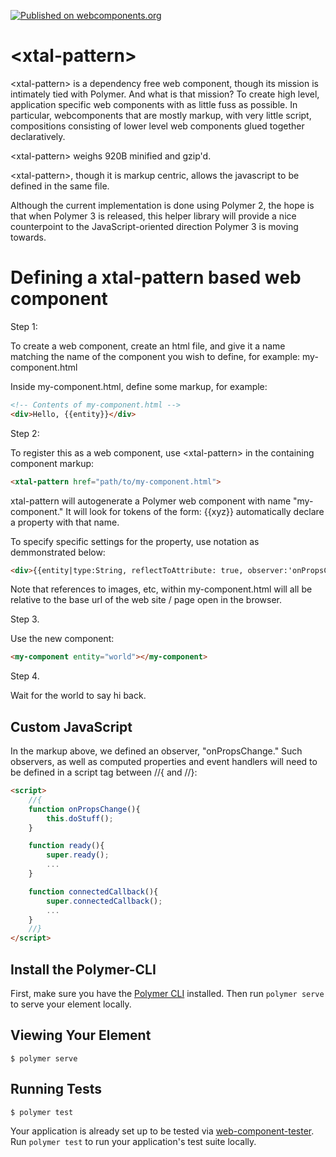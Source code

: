 [![Published on webcomponents.org](https://img.shields.io/badge/webcomponents.org-published-blue.svg)](https://www.webcomponents.org/element/bahrus/xtal-pattern)

# \<xtal-pattern\>

\<xtal-pattern\> is a dependency free web component, though its mission is intimately tied with Polymer.  And what is that mission?  To create high level, application specific web components with as little fuss as possible.  In particular, webcomponents that are mostly markup, with very little script, compositions consisting of lower level web components glued together declaratively.

\<xtal-pattern\> weighs 920B minified and gzip'd.  

\<xtal-pattern\>, though it is markup centric, allows the javascript to be defined in the same file.

Although the current implementation is done using Polymer 2, the hope is that when Polymer 3 is released, this helper library will provide a nice counterpoint to the JavaScript-oriented direction Polymer 3 is moving towards.

# Defining a xtal-pattern based web component

Step 1:

To create a web component, create an html file, and give it a name matching the name of the component you wish to define, for example:  my-component.html

Inside my-component.html, define some markup, for example:

```html
<!-- Contents of my-component.html -->
<div>Hello, {{entity}}</div>
```

Step 2:

To register this as a web component, use \<xtal-pattern\> in the containing component markup:

```html
<xtal-pattern href="path/to/my-component.html">
```

xtal-pattern will autogenerate a Polymer web component with name "my-component." It will look for tokens of the form:  {{xyz}}  automatically declare a property with that name.

To specify specific settings for the property, use notation as demmonstrated below:

```html
<div>{{entity|type:String, reflectToAttribute: true, observer:'onPropsChange'}}</div>
```

Note that references to images, etc, within my-component.html will all be relative to the base url of the web site / page open in the browser.  

Step 3.

Use the new component:

```html
<my-component entity="world"></my-component>
```

Step 4.

Wait for the world to say hi back.


## Custom JavaScript

In the markup above, we defined an observer, "onPropsChange."  Such observers, as well as computed properties and event handlers will need to be defined in a script tag between //{ and //}:

```html
<script>
    //{
    function onPropsChange(){
        this.doStuff();
    }

    function ready(){
        super.ready();
        ...
    }

    function connectedCallback(){
        super.connectedCallback();
        ...
    }
    //}
</script>
```




## Install the Polymer-CLI

First, make sure you have the [Polymer CLI](https://www.npmjs.com/package/polymer-cli) installed. Then run `polymer serve` to serve your element locally.

## Viewing Your Element

```
$ polymer serve
```

## Running Tests

```
$ polymer test
```

Your application is already set up to be tested via [web-component-tester](https://github.com/Polymer/web-component-tester). Run `polymer test` to run your application's test suite locally.
